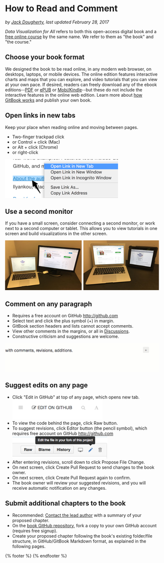 # How to Read and Comment
*by [Jack Dougherty](introduction/who.md), last updated February 28, 2017*

*Data Visualization for All* refers to both this open-access digital book and a [free online course](../enroll) by the same name. We refer to them as "the book" and "the course."

## Choose your book format
We designed the book to be read online, in any modern web browser, on desktops, laptops, or mobile devices. The online edition features interactive charts and maps that you can explore, and video tutorials that you can view at your own pace. If desired, readers can freely download any of the ebook editions--[PDF](https://www.gitbook.com/download/pdf/book/jackdougherty/datavizforall) or [ePUB](https://www.gitbook.com/download/epub/book/jackdougherty/datavizforall) or [Mobi/Kindle](https://www.gitbook.com/download/mobi/book/jackdougherty/datavizforall)--but these do not include the interactive features in the online web edition. Learn more about [how GitBook works](../gitbook) and publish your own book.

## Open links in new tabs
Keep your place when reading online and moving between pages.  
- Two-finger trackpad click
- or Control + click (Mac)
- or Alt + click (Chrome)
- or right-click

![Screenshot: Open link in new tab (on Mac)](contextual-menu.png)

## Use a second monitor
If you have a small screen, consider connecting a second monitor, or work next to a second computer or tablet. This allows you to view tutorials in one screen and build visualizations in the other screen.

![Image: Laptop with second monitor, and with tablet](laptop-and-monitor-and-tablet.jpg)

## Comment on any paragraph
- Requires a free account on GitHub http://github.com
- Select text and click the plus symbol (+) in margin.
- GitBook section headers and lists cannot accept comments.
- View other comments in the margins, or all in [Discussions](https://www.gitbook.com/book/jackdougherty/datavizforall/discussions).
- Constructive criticism and suggestions are welcome.

![Animation: Comment in GitBook](GitBook-comments-2016-02.gif)

## Suggest edits on any page
- Click "Edit in GitHub" at top of any page, which opens new tab.
    ![](GitBook-edit-on-github.png)
- To view the code behind the page, click Raw button.
- To suggest revisions, click Editor button (the pencil symbol), which requires free account on GitHub http://github.com
    ![](GitHub-edit-file.png)
- After entering revisions, scroll down to click Propose File Change.
- On next screen, click Create Pull Request to send changes to the book owner.
- On next screen, click Create Pull Request again to confirm.
- The book owner will review your suggested revisions, and you will receive automatic notification on any changes.

## Submit additional chapters to the book
- Recommended: [Contact the lead author](../introduction/who.md) with a summary of your proposed chapter.
- On the [book GitHub repository](https://github.com/JackDougherty/datavizforall), fork a copy to your own GitHub account (requires free signup).
- Create your proposed chapter following the book's existing folder/file structure, in GitHub/GitBook Markdown format, as explained in the following pages.

{% footer %}
{% endfooter %}
